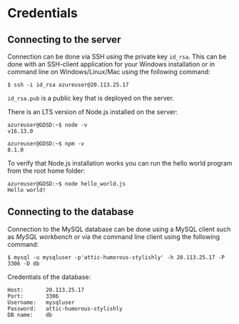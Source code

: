# Credentials

## Connecting to the server

Connection can be done via SSH using the private key `id_rsa`. This can be done with an SSH-client application for your Windows installation or in command line on Windows/Linux/Mac using the following command:

```
$ ssh -i id_rsa azureuser@20.113.25.17
```

`id_rsa.pub` is a public key that is deployed on the server.

There is an LTS version of Node.js installed on the server:


```
azureuser@GDSD:~$ node -v
v16.13.0
```

```
azureuser@GDSD:~$ npm -v
8.1.0
```

To verify that Node.js installation works you can run the hello world program from the root home folder:
```
azureuser@GDSD:~$ node hello_world.js
Hello world!
```

## Connecting to the database

Connection to the MySQL database can be done using a MySQL client such as _MySQL workbench_ or via the command line client using the following command:

```
$ mysql -u mysqluser -p'attic-humorous-stylishly' -h 20.113.25.17 -P 3306 -D db
```

Credentials of the database:

```
Host:       20.113.25.17
Port:       3306
Username:   mysqluser
Password:   attic-humorous-stylishly
DB name:    db
```